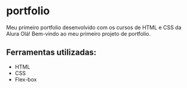 # portfolio
Meu primeiro portfolio desenvolvido com os cursos de HTML e CSS da Alura
Olá! Bem-vindo ao meu primeiro projeto de  portfolio.
## Ferramentas utilizadas:
* HTML
* CSS
* Flex-box
